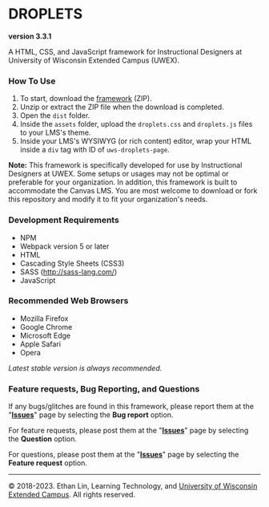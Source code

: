 # DROPLETS
**version 3.3.1**  

A HTML, CSS, and JavaScript framework for Instructional Designers at University of Wisconsin Extended Campus (UWEX).

### How To Use
1. To start, download the [framework](https://github.com/uwex-learning-tech/droplets-v3/archive/master.zip) (ZIP).
2. Unzip or extract the ZIP file when the download is completed.
3. Open the `dist` folder.
4. Inside the `assets` folder, upload the `droplets.css` and `droplets.js` files to your LMS's theme.
5. Inside your LMS's WYSIWYG (or rich content) editor, wrap your HTML inside a `div` tag with ID of `uws-droplets-page`.

**Note:** This framework is specifically developed for use by Instructional Designers at UWEX. Some setups or usages may not be optimal or preferable for your organization. In addition, this framework is built to accommodate the Canvas LMS. You are most welcome to download or fork this repository and modify it to fit your organization's needs.

### Development Requirements
* NPM
* Webpack version 5 or later
* HTML
* Cascading Style Sheets (CSS3)
* SASS (http://sass-lang.com/)
* JavaScript

### Recommended Web Browsers
* Mozilla Firefox
* Google Chrome
* Microsoft Edge
* Apple Safari
* Opera

*Latest stable version is always recommended.*

### Feature requests, Bug Reporting, and Questions
If any bugs/glitches are found in this framework, please report them at the "**[Issues](https://github.com/uwex-learning-tech/droplets-v3/issues/new/choose)**" page by selecting the **Bug report** option.

For feature requests, please post them at the "**[Issues](https://github.com/uwex-learning-tech/droplets-v3/issues/new/choose)**" page by selecting the **Question** option.

For questions, please post them at the "**[Issues](https://github.com/uwex-learning-tech/droplets-v3/issues/new/choose)**" page by selecting the **Feature request** option.

---
&copy; 2018-2023. Ethan Lin, Learning Technology, and [University of Wisconsin Extended Campus](https://uwex.wisconsin.edu). All rights reserved.
